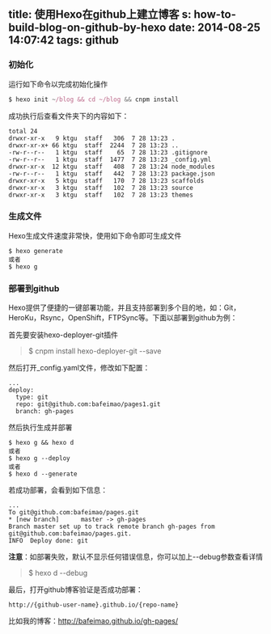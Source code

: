 title: 使用Hexo在github上建立博客
s: how-to-build-blog-on-github-by-hexo
date: 2014-08-25 14:07:42
tags: github
---
### 初始化

运行如下命令以完成初始化操作
``` javascript
$ hexo init ~/blog && cd ~/blog && cnpm install
```

成功执行后查看文件夹下的内容如下：
```
total 24
drwxr-xr-x   9 ktgu  staff   306  7 28 13:23 .
drwxr-xr-x+ 66 ktgu  staff  2244  7 28 13:23 ..
-rw-r--r--   1 ktgu  staff    65  7 28 13:23 .gitignore
-rw-r--r--   1 ktgu  staff  1477  7 28 13:23 _config.yml
drwxr-xr-x  12 ktgu  staff   408  7 28 13:24 node_modules
-rw-r--r--   1 ktgu  staff   442  7 28 13:23 package.json
drwxr-xr-x   5 ktgu  staff   170  7 28 13:23 scaffolds
drwxr-xr-x   3 ktgu  staff   102  7 28 13:23 source
drwxr-xr-x   3 ktgu  staff   102  7 28 13:23 themes
```

### 生成文件

Hexo生成文件速度非常快，使用如下命令即可生成文件
```
$ hexo generate
或者
$ hexo g
```

### 部署到github

Hexo提供了便捷的一键部署功能，并且支持部署到多个目的地，如：Git，HeroKu，Rsync，OpenShift，FTPSync等。下面以部署到github为例：

首先要安装hexo-deployer-git插件
> $ cnpm install hexo-deployer-git --save

然后打开_config.yaml文件，修改如下配置：
```
...
deploy:
  type: git
  repo: git@github.com:bafeimao/pages1.git
  branch: gh-pages  
```
然后执行生成并部署
```
$ hexo g && hexo d
或者
$ hexo g --deploy
或者
$ hexo d --generate
```

若成功部署，会看到如下信息：
```
...
To git@github.com:bafeimao/pages.git
* [new branch]      master -> gh-pages
Branch master set up to track remote branch gh-pages from git@github.com:bafeimao/pages.git.
INFO  Deploy done: git
```

**注意**：如部署失败，默认不显示任何错误信息，你可以加上--debug参数查看详情
> $ hexo d --debug

最后，打开github博客验证是否成功部署：

`http://{github-user-name}.github.io/{repo-name}`

比如我的博客：http://bafeimao.github.io/gh-pages/